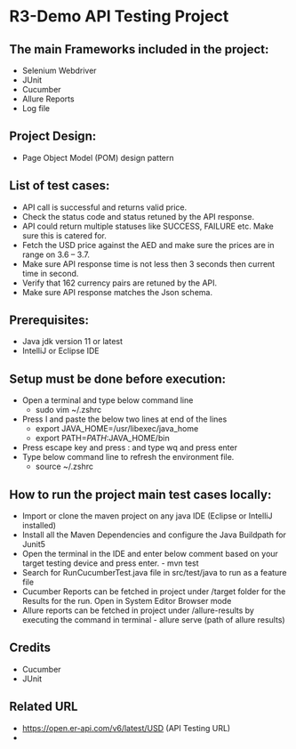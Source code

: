 # R3-Demo API Testing Project
## The main Frameworks included in the project:
- Selenium Webdriver 
- JUnit
- Cucumber
- Allure Reports
- Log file

## Project Design:
- Page Object Model (POM) design pattern

## List of test cases:
- API call is successful and returns valid price.
- Check the status code and status retuned by the API response.
- API could return multiple statuses like SUCCESS, FAILURE etc. Make sure this
is catered for.
- Fetch the USD price against the AED and make sure the prices are in range on 3.6 –
3.7.
- Make sure API response time is not less then 3 seconds then current time in second.
- Verify that 162 currency pairs are retuned by the API.
- Make sure API response matches the Json schema.

## Prerequisites:
- Java jdk version 11 or latest
- IntelliJ or Eclipse IDE

## Setup must be done before execution:
- Open a terminal and type below command line
    - sudo vim ~/.zshrc
- Press I and paste the below two lines at end of the lines 
    - export JAVA_HOME=/usr/libexec/java_home
    - export PATH=$PATH:$JAVA_HOME/bin
- Press escape key and press : and type wq and press enter
- Type below command line to refresh the environment file.
    - source ~/.zshrc
    
## How to run the project main test cases locally:
- Import or clone the maven project on any java IDE (Eclipse or IntelliJ installed)
- Install all the Maven Dependencies and configure the Java Buildpath for Junit5
- Open the terminal in the IDE and enter below comment based on your target testing device and press enter.
      - mvn test 
- Search for RunCucumberTest.java file in src/test/java to run as a feature file
- Cucumber Reports can be fetched in project under /target folder for the Results for the run. Open in System Editor Browser mode
- Allure reports can be fetched in project under /allure-results by executing the command in terminal 
       - allure serve (path of allure results)
 
## Credits
- Cucumber
- JUnit

## Related URL
- https://open.er-api.com/v6/latest/USD (API Testing URL)
- 



